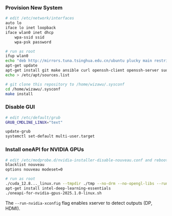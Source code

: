 ### Provision New System

```bash
# edit /etc/network/interfaces
auto lo
iface lo inet loopback
iface wlan0 inet dhcp
    wpa-ssid ssid
    wpa-psk password

# run as root
ifup wlan0
echo "deb http://mirrors.tuna.tsinghua.edu.cn/ubuntu plucky main restricted universe multiverse" > /etc/apt/sources.list
apt-get update
apt-get install git make ansible curl openssh-client openssh-server sudo
echo > /etc/apt/sources.list

# git clone this repository to /home/wizawu/.sysconf
cd /home/wizawu/.sysconf
make install
```

### Disable GUI

```bash
# edit /etc/default/grub
GRUB_CMDLINE_LINUX="text"

update-grub
systemctl set-default multi-user.target
```

### Install oneAPI for NVIDIA GPUs

```bash
# edit /etc/modprobe.d/nvidia-installer-disable-nouveau.conf and reboot
blacklist nouveau
options nouveau modeset=0

# run as root
./cuda_12.8..._linux.run --tmpdir ./tmp --no-drm --no-opengl-libs --run-nvidia-xconfig
apt-get install intel-deep-learning-essentials
./oneapi-for-nvidia-gpus-2025.1.0-linux.sh
```

The `--run-nvidia-xconfig` flag enables xserver to detect outputs (DP, HDMI).
